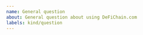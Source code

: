 ```yaml
---
name: General question
about: General question about using DeFiChain.com
labels: kind/question
---
```


<!--
If the matter is security related, please disclose it privately via security@defichain.com
-->

